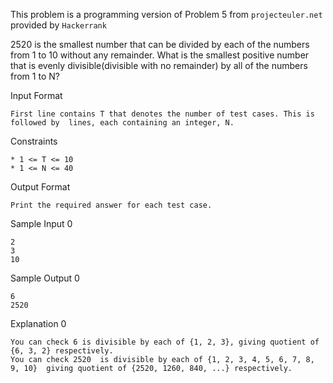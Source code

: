 This problem is a programming version of Problem 5 from `projecteuler.net` provided by `Hackerrank`

2520 is the smallest number that can be divided by each of the numbers from 1 to 10 without any remainder.
What is the smallest positive number that is evenly divisible(divisible with no remainder) by all of the numbers from 1 to N?

Input Format
```
First line contains T that denotes the number of test cases. This is followed by  lines, each containing an integer, N.
```

Constraints
```
* 1 <= T <= 10
* 1 <= N <= 40
```

Output Format
```
Print the required answer for each test case.
```

Sample Input 0
```
2
3
10
```
Sample Output 0
```
6
2520
```
Explanation 0
```
You can check 6 is divisible by each of {1, 2, 3}, giving quotient of {6, 3, 2} respectively.
You can check 2520  is divisible by each of {1, 2, 3, 4, 5, 6, 7, 8, 9, 10}  giving quotient of {2520, 1260, 840, ...} respectively.
```

